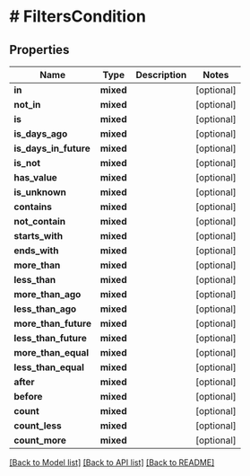 # # FiltersCondition

## Properties

Name | Type | Description | Notes
------------ | ------------- | ------------- | -------------
**in** | **mixed** |  | [optional]
**not_in** | **mixed** |  | [optional]
**is** | **mixed** |  | [optional]
**is_days_ago** | **mixed** |  | [optional]
**is_days_in_future** | **mixed** |  | [optional]
**is_not** | **mixed** |  | [optional]
**has_value** | **mixed** |  | [optional]
**is_unknown** | **mixed** |  | [optional]
**contains** | **mixed** |  | [optional]
**not_contain** | **mixed** |  | [optional]
**starts_with** | **mixed** |  | [optional]
**ends_with** | **mixed** |  | [optional]
**more_than** | **mixed** |  | [optional]
**less_than** | **mixed** |  | [optional]
**more_than_ago** | **mixed** |  | [optional]
**less_than_ago** | **mixed** |  | [optional]
**more_than_future** | **mixed** |  | [optional]
**less_than_future** | **mixed** |  | [optional]
**more_than_equal** | **mixed** |  | [optional]
**less_than_equal** | **mixed** |  | [optional]
**after** | **mixed** |  | [optional]
**before** | **mixed** |  | [optional]
**count** | **mixed** |  | [optional]
**count_less** | **mixed** |  | [optional]
**count_more** | **mixed** |  | [optional]

[[Back to Model list]](../../README.md#models) [[Back to API list]](../../README.md#endpoints) [[Back to README]](../../README.md)
